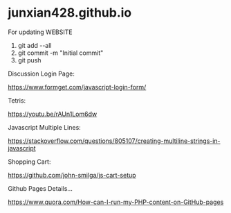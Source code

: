 # junxian428.github.io

For updating WEBSITE

1. git add --all
2. git commit -m "Initial commit"
3. git push 

Discussion
Login Page:

https://www.formget.com/javascript-login-form/

Tetris:

https://youtu.be/rAUn1Lom6dw

Javascript Multiple Lines:

https://stackoverflow.com/questions/805107/creating-multiline-strings-in-javascript

Shopping Cart:

https://github.com/john-smilga/js-cart-setup

Github Pages Details...

https://www.quora.com/How-can-I-run-my-PHP-content-on-GitHub-pages


